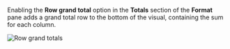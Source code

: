 

Enabling the **Row grand total** option in the **Totals** section of the **Format** pane adds a grand total row to the bottom of the visual, containing the sum for each column.

![Row grand totals](https://profitbasedocs.blob.core.windows.net/pbireportingmatrix/RowGrandTotals.png)